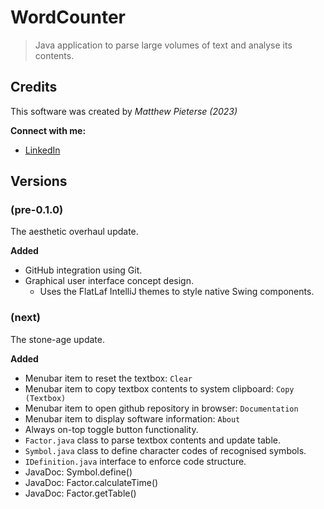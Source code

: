 # WordCounter

> Java application to parse large volumes of text and analyse its contents.

## Credits

This software was created by *Matthew Pieterse (2023)*

**Connect with me:**

- [LinkedIn](https://www.linkedin.com/in/matthew-pieterse-183705254/)

## Versions

### (pre-0.1.0)

The aesthetic overhaul update.

**Added**

- GitHub integration using Git.
- Graphical user interface concept design.
    - Uses the FlatLaf IntelliJ themes to style native Swing components.

### (next)

The stone-age update.

**Added**

- Menubar item to reset the textbox: `Clear`
- Menubar item to copy textbox contents to system clipboard: `Copy (Textbox)`
- Menubar item to open github repository in browser: `Documentation`
- Menubar item to display software information: `About`
- Always on-top toggle button functionality.
- `Factor.java` class to parse textbox contents and update table.
- `Symbol.java` class to define character codes of recognised symbols.
- `IDefinition.java` interface to enforce code structure.
- JavaDoc: Symbol.define()
- JavaDoc: Factor.calculateTime()
- JavaDoc: Factor.getTable()
